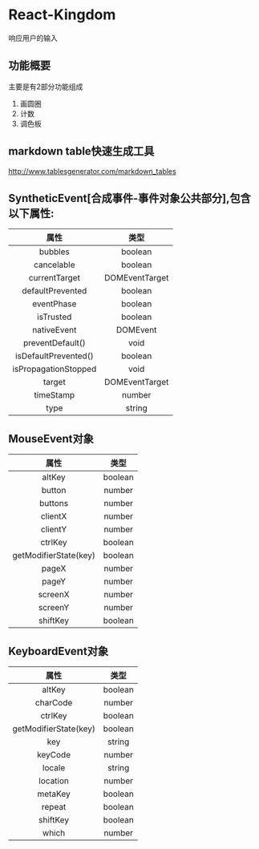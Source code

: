 # React-Kingdom
响应用户的输入
## 功能概要
主要是有2部分功能组成
1. 画圆圈
2. 计数
3. 调色板
## markdown table快速生成工具
http://www.tablesgenerator.com/markdown_tables
## SyntheticEvent[合成事件-事件对象公共部分],包含以下属性:
|         属性         |      类型      |
|:--------------------:|:--------------:|
| bubbles              | boolean        |
| cancelable           | boolean        |
| currentTarget        | DOMEventTarget |
| defaultPrevented     | boolean        |
| eventPhase           | boolean        |
| isTrusted            | boolean        |
| nativeEvent          | DOMEvent       |
| preventDefault()     | void           |
| isDefaultPrevented() | boolean        |
| isPropagationStopped | void           |
| target               | DOMEventTarget |
| timeStamp            | number         |
| type                 | string         |
## MouseEvent对象
|          属性         |   类型  |
|:---------------------:|:-------:|
| altKey                | boolean |
| button                | number  |
| buttons               | number  |
| clientX               | number  |
| clientY               | number  |
| ctrlKey               | boolean |
| getModifierState(key) | boolean |
| pageX                 | number  |
| pageY                 | number  |
| screenX               | number  |
| screenY               | number  |
| shiftKey              | boolean |
## KeyboardEvent对象
|          属性         |   类型  |
|:---------------------:|:-------:|
| altKey                | boolean |
| charCode              | number  |
| ctrlKey               | boolean |
| getModifierState(key) | boolean |
| key                   | string  |
| keyCode               | number  |
| locale                | string  |
| location              | number  |
| metaKey               | boolean |
| repeat                | boolean |
| shiftKey              | boolean |
| which                 | number  |
